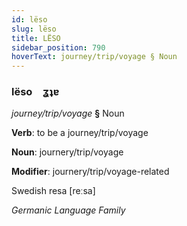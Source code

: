 ```yaml
---
id: lëso
slug: lëso
title: LËSO
sidebar_position: 790
hoverText: journey/trip/voyage § Noun
---
```


### lëso&emsp;<span kind="abugida">ʓʇɐ</span>

*journey/trip/voyage* **§** Noun

**Verb**: to be a journey/trip/voyage

**Noun**: journery/trip/voyage

**Modifier**: journery/trip/voyage-related

Swedish resa [reːsa]

*Germanic Language Family*